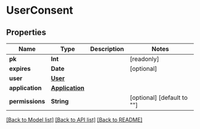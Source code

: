 # UserConsent

## Properties
Name | Type | Description | Notes
------------ | ------------- | ------------- | -------------
**pk** | **Int** |  | [readonly] 
**expires** | **Date** |  | [optional] 
**user** | [**User**](User.md) |  | 
**application** | [**Application**](Application.md) |  | 
**permissions** | **String** |  | [optional] [default to ""]

[[Back to Model list]](../README.md#documentation-for-models) [[Back to API list]](../README.md#documentation-for-api-endpoints) [[Back to README]](../README.md)


